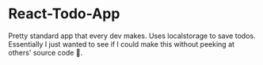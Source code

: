 # React-Todo-App

Pretty standard app that every dev makes. Uses localstorage to save todos. Essentially I just wanted to see if I could make this without peeking at others' source code 🙈.